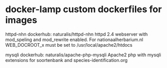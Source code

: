 docker-lamp custom dockerfiles for images
=====================

httpd-nhn
dockerhub: naturalis/httpd-nhn 
httpd 2.4 webserver with mod_speling and mod_rewrite enabled. For nationaalherbarium.nl
WEB_DOCROOT_x must be set to /usr/local/apache2/htdocs

mysqli
dockerhub: naturalis/apache-php-mysqli 
Apache2 php with mysqli extensions
for soortenbank and species-identification.org
